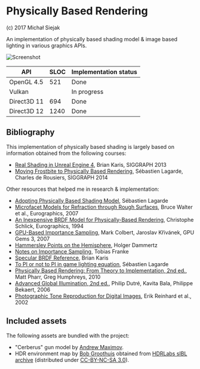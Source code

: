 # Physically Based Rendering
(c) 2017 Michał Siejak

An implementation of physically based shading model & image based lighting in various graphics APIs.

![Screenshot](https://media.githubusercontent.com/media/Nadrin/PBR/master/data/screenshot.jpg)

API         | SLOC | Implementation status
------------|------|---------------
OpenGL 4.5  | 521  | Done
Vulkan      |      | In progress
Direct3D 11 | 694  | Done
Direct3D 12 | 1240 | Done

## Bibliography

This implementation of physically based shading is largely based on information obtained from the following courses:

- [Real Shading in Unreal Engine 4](http://blog.selfshadow.com/publications/s2013-shading-course/karis/s2013_pbs_epic_notes_v2.pdf), Brian Karis, SIGGRAPH 2013
- [Moving Frostbite to Physically Based Rendering](https://seblagarde.wordpress.com/2015/07/14/siggraph-2014-moving-frostbite-to-physically-based-rendering/), Sébastien Lagarde, Charles de Rousiers, SIGGRAPH 2014

Other resources that helped me in research & implementation:

- [Adopting Physically Based Shading Model](https://seblagarde.wordpress.com/2011/08/17/hello-world/), Sébastien Lagarde
- [Microfacet Models for Refraction through Rough Surfaces](https://www.cs.cornell.edu/~srm/publications/EGSR07-btdf.pdf), Bruce Walter et al., Eurographics, 2007
- [An Inexpensive BRDF Model for Physically-Based Rendering](http://igorsklyar.com/system/documents/papers/28/Schlick94.pdf), Christophe Schlick, Eurographics, 1994
- [GPU-Based Importance Sampling](https://developer.nvidia.com/gpugems/GPUGems3/gpugems3_ch20.html), Mark Colbert, Jaroslav Křivánek, GPU Gems 3, 2007
- [Hammersley Points on the Hemisphere](http://holger.dammertz.org/stuff/notes_HammersleyOnHemisphere.html), Holger Dammertz
- [Notes on Importance Sampling](http://blog.tobias-franke.eu/2014/03/30/notes_on_importance_sampling.html), Tobias Franke
- [Specular BRDF Reference](http://graphicrants.blogspot.com/2013/08/specular-brdf-reference.html), Brian Karis
- [To PI or not to PI in game lighting equation](https://seblagarde.wordpress.com/2012/01/08/pi-or-not-to-pi-in-game-lighting-equation/), Sébastien Lagarde
- [Physically Based Rendering: From Theory to Implementation, 2nd ed.](https://www.amazon.com/Physically-Based-Rendering-Second-Implementation/dp/0123750792), Matt Pharr, Greg Humphreys, 2010
- [Advanced Global Illumination, 2nd ed.](https://www.amazon.com/Advanced-Global-Illumination-Second-Philip/dp/1568813074), Philip Dutré, Kavita Bala, Philippe Bekaert, 2006
- [Photographic Tone Reproduction for Digital Images](https://www.cs.utah.edu/~reinhard/cdrom/), Erik Reinhard et al., 2002

## Included assets

The following assets are bundled with the project:

- "Cerberus" gun model by [Andrew Maximov](http://artisaverb.info).
- HDR environment map by [Bob Groothuis](http://www.bobgroothuis.com/blog/) obtained from [HDRLabs sIBL archive](http://www.hdrlabs.com/sibl/archive.html) (distributed under [CC-BY-NC-SA 3.0](https://creativecommons.org/licenses/by-nc-sa/3.0/us/)).
